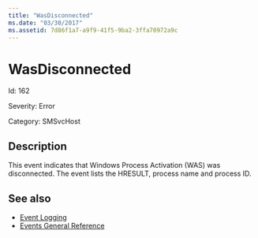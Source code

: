 ```yaml
---
title: "WasDisconnected"
ms.date: "03/30/2017"
ms.assetid: 7d86f1a7-a9f9-41f5-9ba2-3ffa70972a9c
---
```

# WasDisconnected
Id: 162  
  
 Severity: Error  
  
 Category: SMSvcHost  
  
## Description  
 This event indicates that Windows Process Activation (WAS) was disconnected. The event lists the HRESULT, process name and process ID.  
  
## See also

- [Event Logging](index.md)
- [Events General Reference](events-general-reference.md)
